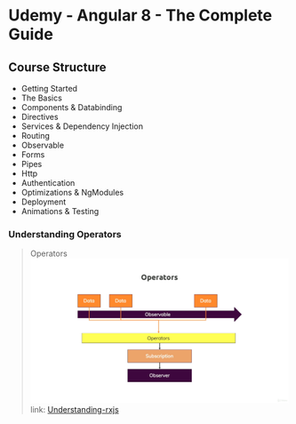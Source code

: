 <h1>Udemy - Angular 8 - The Complete Guide</h1>
<h2> Course Structure</h2>

- Getting Started
- The Basics
- Components & Databinding
- Directives
- Services & Dependency Injection
- Routing
- Observable
- Forms
- Pipes
- Http
- Authentication
- Optimizations & NgModules
- Deployment
- Animations & Testing


<h3>Understanding Operators</h3>

> Operators
> ![Operator](/src/static/images/operator.png)
> link: [Understanding-rxjs](https://academind.com/learn/javascript/understanding-rxjs/)